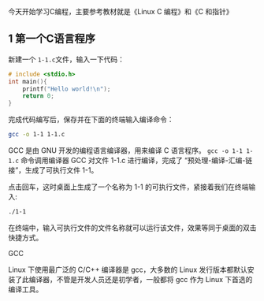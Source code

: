 今天开始学习C编程，主要参考教材就是《Linux C 编程》和《C 和指针》


## 1 第一个C语言程序
新建一个 `1-1.c`文件，输入一下代码：
```c
# include <stdio.h>
int main(){
    printf("Hello world!\n");
    return 0;
}
```
完成代码编写后，保存并在下面的终端输入编译命令：
```bash
gcc -o 1-1 1-1.c
```

GCC 是由 GNU 开发的编程语言编译器，用来编译 C 语言程序。
`gcc -o 1-1 1-1.c` 命令调用编译器 GCC 对文件 1-1.c 进行编译，完成了 “预处理-编译-汇编-链接”，生成了可执行文件 1-1。

点击回车，这时桌面上生成了一个名称为 1-1 的可执行文件，紧接着我们在终端输入:
```bash
./1-1
```
在终端中，输入可执行文件的文件名称就可以运行该文件，效果等同于桌面的双击快捷方式。

GCC

Linux 下使用最广泛的 C/C++ 编译器是 gcc，大多数的 Linux 发行版本都默认安装了此编译器，不管是开发人员还是初学者，一般都将 gcc 作为 Linux 下首选的编译工具。